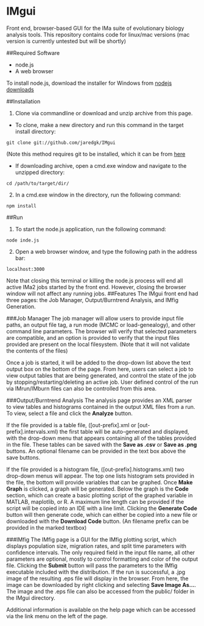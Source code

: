 # IMgui
Front end, browser-based GUI for the IMa suite of evolutionary biology analysis tools. This repository contains code for linux/mac versions (mac version is currently untested but will be shortly)

##Required Software
* node.js
* A web browser

To install node.js, download the installer for Windows from [nodejs downloads](https://nodejs.org/en/download/)

##Installation
1. Clone via commandline or download and unzip archive from this page. 
  * To clone, make a new directory and run this command in the target install directory: 
  ```
  git clone git://github.com/jaredgk/IMgui
  ```
  (Note this method requires git to be installed, which it can be from [here](https://git-scm.com/download/win)
  * If downloading archive, open a cmd.exe window and navigate to the unzipped directory:
  ```
  cd /path/to/target/dir/
  ```
2. In a cmd.exe window in the directory, run the following command:
  
  ```
  npm install
  ```

##Run
1. To start the node.js application, run the following command:
  
  ```
  node inde.js
  ```
2. Open a web browser window, and type the following path in the address bar:
  
  ```
  localhost:3000
  ```

Note that closing this terminal or killing the node.js process will end all active IMa2 jobs started by the front end. However, closing the browser window will not affect any running jobs. 
##Features
The IMgui front end had three pages: the Job Manager, Output/Burntrend Analysis, and IMfig Generation.

###Job Manager
The job manager will allow users to provide input file paths, an output file tag, a run mode (MCMC or load-genealogy), and other command line parameters. The browser will verify that selected parameters are compatible, and an option is provided to verify that the input files provided are present on the local filesystem. (Note that it will not validate the contents of the files)

Once a job is started, it will be added to the drop-down list above the text output box on the bottom of the page. From here, users can select a job to view output tables that are being generated, and control the state of the job by stopping/restarting/deleting an active job. User defined control of the run via IMrun/IMburn files can also be controlled from this area. 

###Output/Burntrend Analysis
The analysis page provides an XML parser to view tables and histograms contained in the output XML files from a run. To view, select a file and click the __Analyze__ button. 

If the file provided is a table file, ([out-prefix].xml or [out-prefix].intervals.xml) the first table will be auto-generated and displayed, with the drop-down menu that appears containing all of the tables provided in the file. These tables can be saved with the __Save as .csv__ or __Save as .png__ buttons. An optional filename can be provided in the text box above the save buttons. 

If the file provided is a histogram file, ([out-prefix].histograms.xml) two drop-down menus will appear. The top one lists histogram sets provided in the file, the bottom will provide variables that can be graphed. Once __Make Graph__ is clicked, a graph will be generated. Below the graph is the __Code__ section, which can create a basic plotting script of the graphed variable in MATLAB, maplotlib, or R. A maximum line length can be provided if the script will be copied into an IDE with a line limit. Clicking the __Generate Code__ button will then generate code, which can either be copied into a new file or downloaded with the __Download Code__ button. (An filename prefix can be provided in the marked textbox)

###IMfig
The IMfig page is a GUI for the IMfig plotting script, which displays population size, migration rates, and split time parameters with confidence intervals. The only required field in the input file name, all other parameters are optional, mostly to control formatting and color of the output file. Clicking the __Submit__ button will pass the parameters to the IMfig executable included with the distribution. If the run is successful, a .jpg image of the resulting .eps file will display in the browser. From here, the image can be downloaded by right clicking and selecting __Save Image As...__. The image and the .eps file can also be accessed from the public/ folder in the IMgui directory. 


Additional information is available on the help page which can be accessed via the link menu on the left of the page. 
